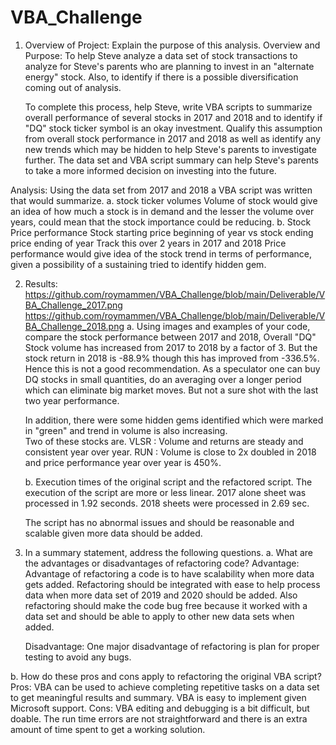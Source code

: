 # VBA_Challenge
1. Overview of Project: Explain the purpose of this analysis.
  Overview and Purpose: 
	  To help Steve analyze a data set of stock transactions to analyze for Steve's parents who are planning to invest in an "alternate energy" stock. 
    Also, to identify if there is a possible diversification coming out of analysis.
	  
    To complete this process, help Steve, write VBA scripts to summarize overall performance of several stocks in 2017 and 2018 and to identify if "DQ" stock ticker symbol is an okay investment. 
	  Qualify this assumption from overall stock performance in 2017 and 2018 as well as identify any new trends which may be hidden to help Steve's parents to investigate further.
    The data set and VBA script summary can help Steve's parents to take a more informed decision on investing into the future.

  Analysis:
	  Using the data set from 2017 and 2018 a VBA script was written that would summarize. 
	    a. stock ticker volumes
	      Volume of stock would give an idea of how much a stock is in demand and the lesser the volume over years, could mean that the stock importance could be reducing.
	    b. Stock Price performance
	      Stock starting price beginning of year vs stock ending price ending of year
	      Track this over 2 years in 2017 and 2018
	      Price performance would give idea of the stock trend in terms of performance, given a possibility of a sustaining tried to identify hidden gem.


2. Results: 
https://github.com/roymammen/VBA_Challenge/blob/main/Deliverable/VBA_Challenge_2017.png
https://github.com/roymammen/VBA_Challenge/blob/main/Deliverable/VBA_Challenge_2018.png
	a. Using images and examples of your code, compare the stock performance between 2017 and 2018, 
	  Overall "DQ" Stock volume has increased from 2017 to 2018 by a factor of 3. 
    But the stock return in 2018 is -88.9% though this has improved from -336.5%. Hence this is not a good recommendation.
	  As a speculator one can buy DQ stocks in small quantities, do an averaging over a longer period which can eliminate big market moves. 
    But not a sure shot with the last two year performance.
	
    In addition, there were some hidden gems identified which were marked in "green" and trend in volume is also increasing.	
    Two of these stocks are. 
	  VLSR 	: Volume and returns are steady and consistent year over year. 
	  RUN 	: Volume is close to 2x doubled in 2018 and price performance year over year is 450%.

	b. Execution times of the original script and the refactored script.
    The execution of the script are more or less linear.
	  2017 alone sheet was processed in 1.92 seconds.
	  2018 sheets were processed in 2.69 sec.
	  
    The script has no abnormal issues and should be reasonable and scalable given more data should be added.

3. In a summary statement, address the following questions.
	a. What are the advantages or disadvantages of refactoring code?
	  Advantage: Advantage of refactoring a code is to have scalability when more data gets added.
	  Refactoring should be integrated with ease to help process data when more data set of 2019 and 2020 should be added.
	  Also refactoring should make the code bug free because it worked with a data set and should be able to apply to other new data sets when added.

	  Disadvantage:  One major disadvantage of refactoring is plan for proper testing to avoid any bugs.
	
  b. How do these pros and cons apply to refactoring the original VBA script?
	  Pros: VBA can be used to achieve completing repetitive tasks on a data set to get meaningful results and summary.
          VBA is easy to implement given Microsoft support.
	  Cons: VBA editing and debugging is a bit difficult, but doable. 
        The run time errors are not straightforward and there is an extra amount of time spent to get a working solution.
